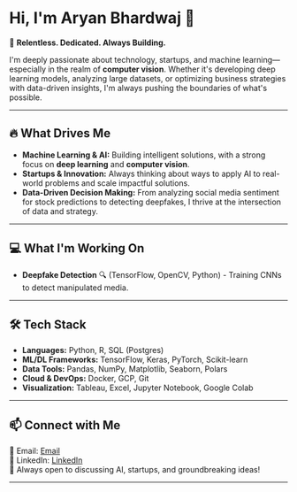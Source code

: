 # Hi, I'm Aryan Bhardwaj 👋

🚀 **Relentless. Dedicated. Always Building.**

I'm deeply passionate about technology, startups, and machine learning—especially in the realm of **computer vision**. Whether it's developing deep learning models, analyzing large datasets, or optimizing business strategies with data-driven insights, I'm always pushing the boundaries of what's possible.

---

## 🔥 What Drives Me
- **Machine Learning & AI:** Building intelligent solutions, with a strong focus on **deep learning** and **computer vision**.
- **Startups & Innovation:** Always thinking about ways to apply AI to real-world problems and scale impactful solutions.
- **Data-Driven Decision Making:** From analyzing social media sentiment for stock predictions to detecting deepfakes, I thrive at the intersection of data and strategy.

---

## 💻 What I'm Working On
- **Deepfake Detection** 🔍 (TensorFlow, OpenCV, Python) - Training CNNs to detect manipulated media.
  
---

## 🛠️ Tech Stack
- **Languages:** Python, R, SQL (Postgres)
- **ML/DL Frameworks:** TensorFlow, Keras, PyTorch, Scikit-learn
- **Data Tools:** Pandas, NumPy, Matplotlib, Seaborn, Polars
- **Cloud & DevOps:** Docker, GCP, Git
- **Visualization:** Tableau, Excel, Jupyter Notebook, Google Colab

---

## 📫 Connect with Me
📧 Email: [Email](mailto:aryanbh96@gmail.com)  
💼 LinkedIn: [LinkedIn](https://www.linkedin.com/in/aaryanb)  
📍 Always open to discussing AI, startups, and groundbreaking ideas!

---
